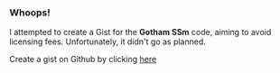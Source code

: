 ### Whoops!

I attempted to create a Gist for the **Gotham SSm** code, aiming to avoid licensing fees. Unfortunately, it didn't go as planned.

Create a gist on Github by clicking [here](https://gist.github.com])
